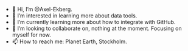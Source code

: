 - 👋 Hi, I’m @Axel-Ekberg.
- 👀 I’m interested in learning more about data tools.
- 🌱 I’m currently learning more about how to integrate with GitHub.
- 💞️ I’m looking to collaborate on, nothing at the moment. Focusing on myself for now.
- 📫 How to reach me: Planet Earth, Stockholm.

<!---
Axel-Ekberg/Axel-Ekberg is a ✨ special ✨ repository because its `README.md` (this file) appears on your GitHub profile.
You can click the Preview link to take a look at your changes.
--->
